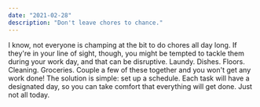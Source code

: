 ```yaml
---
date: "2021-02-28"
description: "Don't leave chores to chance."
---
```


I know, not everyone is champing at the bit to do chores all day long. If they're in your line of sight, though, you might be tempted to tackle them during your work day, and that can be disruptive. Laundy. Dishes. Floors. Cleaning. Groceries. Couple a few of these together and you won't get any work done! The solution is simple: set up a schedule. Each task will have a designated day, so you can take comfort that everything will get done. Just not all today.